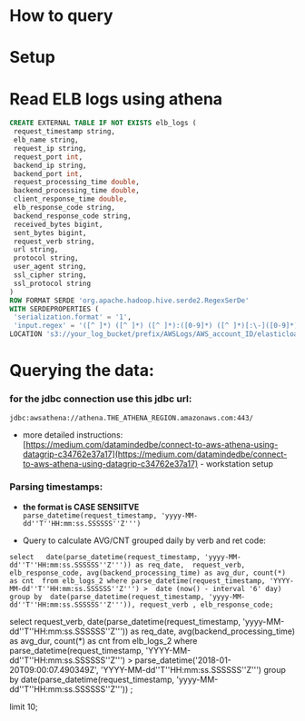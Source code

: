 # How to query

# Setup



# Read ELB logs using athena
```sql
CREATE EXTERNAL TABLE IF NOT EXISTS elb_logs (
 request_timestamp string,
 elb_name string,
 request_ip string,
 request_port int,
 backend_ip string,
 backend_port int,
 request_processing_time double,
 backend_processing_time double,
 client_response_time double,
 elb_response_code string,
 backend_response_code string,
 received_bytes bigint,
 sent_bytes bigint,
 request_verb string,
 url string,
 protocol string,
 user_agent string,
 ssl_cipher string,
 ssl_protocol string
)
ROW FORMAT SERDE 'org.apache.hadoop.hive.serde2.RegexSerDe'
WITH SERDEPROPERTIES (
 'serialization.format' = '1',
 'input.regex' = '([^ ]*) ([^ ]*) ([^ ]*):([0-9]*) ([^ ]*)[:\-]([0-9]*) ([-.0-9]*) ([-.0-9]*) ([-.0-9]*) (|[-0-9]*) (-|[-0-9]*) ([-0-9]*) ([-0-9]*) \\\"([^ ]*) ([^ ]*) (- |[^ ]*)\\\" (\"[^\"]*\") ([A-Z0-9-]+) ([A-Za-z0-9.-]*)$' )
LOCATION 's3://your_log_bucket/prefix/AWSLogs/AWS_account_ID/elasticloadbalancing/';
```

# Querying the data:  

### for the jdbc connection use this jdbc url:

`jdbc:awsathena://athena.THE_ATHENA_REGION.amazonaws.com:443/`  

* more detailed instructions:  
 [https://medium.com/datamindedbe/connect-to-aws-athena-using-datagrip-c34762e37a17](https://medium.com/datamindedbe/connect-to-aws-athena-using-datagrip-c34762e37a17) - workstation setup  


### Parsing timestamps:
 *  **the format is CASE SENSIITVE**      
`parse_datetime(request_timestamp, 'yyyy-MM-dd''T''HH:mm:ss.SSSSSS''Z''')` 

* Query to calculate AVG/CNT grouped daily by verb and ret code:  
```
select   date(parse_datetime(request_timestamp, 'yyyy-MM-dd''T''HH:mm:ss.SSSSSS''Z''')) as req_date,  request_verb, elb_response_code, avg(backend_processing_time) as avg_dur, count(*) as cnt  from elb_logs_2 where parse_datetime(request_timestamp, 'YYYY-MM-dd''T''HH:mm:ss.SSSSSS''Z''') >  date (now() - interval '6' day) group by  date(parse_datetime(request_timestamp, 'yyyy-MM-dd''T''HH:mm:ss.SSSSSS''Z''')), request_verb , elb_response_code;
```

select  request_verb,  date(parse_datetime(request_timestamp, 'yyyy-MM-dd''T''HH:mm:ss.SSSSSS''Z''')) as req_date,  avg(backend_processing_time) as avg_dur, count(*) as cnt  from elb_logs_2 where parse_datetime(request_timestamp, 'YYYY-MM-dd''T''HH:mm:ss.SSSSSS''Z''') >  parse_datetime('2018-01-20T09:00:07.490349Z', 'YYYY-MM-dd''T''HH:mm:ss.SSSSSS''Z''') group by date(parse_datetime(request_timestamp, 'yyyy-MM-dd''T''HH:mm:ss.SSSSSS''Z''')) ;

limit 10;
